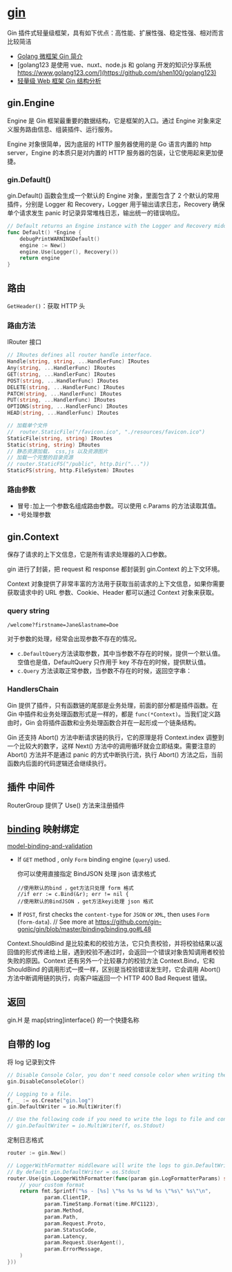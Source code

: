 # [gin](https://gin-gonic.github.io/gin/)

Gin 插件式轻量级框架，具有如下优点：高性能、扩展性强、稳定性强、相对而言比较简洁

- [Golang 微框架 Gin 简介](https://www.jianshu.com/p/a31e4ee25305)
- [golang123 是使用 vue、nuxt、node.js 和 golang 开发的知识分享系统 https://www.golang123.com/](https://github.com/shen100/golang123)
- [轻量级 Web 框架 Gin 结构分析](https://juejin.im/post/5c7c923cf265da2dce1f5fe8)

## gin.Engine

Engine 是 Gin 框架最重要的数据结构，它是框架的入口。通过 Engine 对象来定义服务路由信息、组装插件、运行服务。

Engine 对象很简单，因为底层的 HTTP 服务器使用的是 Go 语言内置的 http server，Engine 的本质只是对内置的 HTTP 服务器的包装，让它使用起来更加便捷。

### gin.Default()

gin.Default() 函数会生成一个默认的 Engine 对象，里面包含了 2 个默认的常用插件，分别是 Logger 和 Recovery，Logger 用于输出请求日志，Recovery 确保单个请求发生 panic 时记录异常堆栈日志，输出统一的错误响应。

```go
// Default returns an Engine instance with the Logger and Recovery middleware already attached.
func Default() *Engine {
	debugPrintWARNINGDefault()
	engine := New()
	engine.Use(Logger(), Recovery())
	return engine
}
```

## 路由

`GetHeader()`：获取 HTTP 头

### 路由方法

IRouter 接口

```go
// IRoutes defines all router handle interface.
Handle(string, string, ...HandlerFunc) IRoutes
Any(string, ...HandlerFunc) IRoutes
GET(string, ...HandlerFunc) IRoutes
POST(string, ...HandlerFunc) IRoutes
DELETE(string, ...HandlerFunc) IRoutes
PATCH(string, ...HandlerFunc) IRoutes
PUT(string, ...HandlerFunc) IRoutes
OPTIONS(string, ...HandlerFunc) IRoutes
HEAD(string, ...HandlerFunc) IRoutes

// 加载单个文件
//  router.StaticFile("/favicon.ico", "./resources/favicon.ico")
StaticFile(string, string) IRoutes
Static(string, string) IRoutes
// 静态资源加载， css,js 以及资源图片
// 加载一个完整的目录资源
// router.StaticFS("/public", http.Dir("..."))
StaticFS(string, http.FileSystem) IRoutes
```

### 路由参数

- 冒号`:`加上一个参数名组成路由参数。可以使用 c.Params 的方法读取其值。
- `*`号处理参数

## gin.Context

保存了请求的上下文信息，它是所有请求处理器的入口参数。

gin 进行了封装，把 request 和 response 都封装到 gin.Context 的上下文环境。

Context 对象提供了非常丰富的方法用于获取当前请求的上下文信息，如果你需要获取请求中的 URL 参数、Cookie、Header 都可以通过 Context 对象来获取。

### query string

`/welcome?firstname=Jane&lastname=Doe`

对于参数的处理，经常会出现参数不存在的情况。

- `c.DefaultQuery`方法读取参数，其中当参数不存在的时候，提供一个默认值。空值也是值，DefaultQuery 只作用于 key 不存在的时候，提供默认值。
- `c.Query` 方法读取正常参数，当参数不存在的时候，返回空字串：

### HandlersChain

Gin 提供了插件，只有函数链的尾部是业务处理，前面的部分都是插件函数。在 Gin 中插件和业务处理函数形式是一样的，都是 `func(*Context)`。当我们定义路由时，Gin 会将插件函数和业务处理函数合并在一起形成一个链条结构。

Gin 还支持 Abort() 方法中断请求链的执行，它的原理是将 Context.index 调整到一个比较大的数字，这样 Next() 方法中的调用循环就会立即结束。需要注意的 Abort() 方法并不是通过 panic 的方式中断执行流，执行 Abort() 方法之后，当前函数内后面的代码逻辑还会继续执行。

## 插件 中间件

RouterGroup 提供了 Use() 方法来注册插件

## [binding](https://github.com/gin-gonic/gin/blob/master/binding/binding.go#L48) 映射绑定

[model-binding-and-validation](https://github.com/gin-gonic/gin#model-binding-and-validation)

- If `GET` method , only `Form` binding engine (`query`) used.

  你可以使用直接指定 BindJSON 处理 json 请求格式

      //使用默认的bind ，get方法只处理 form 格式
      //if err := c.Bind(&r); err != nil {
      //使用默认的BindJSON ，get方法keyi处理 json 格式

- If `POST`, first checks the `content-type` for `JSON` or `XML`, then uses `Form` (`form-data`). // See more at https://github.com/gin-gonic/gin/blob/master/binding/binding.go#L48

Context.ShouldBind 是比较柔和的校验方法，它只负责校验，并将校验结果以返回值的形式传递给上层，遇到校验不通过时，会返回一个错误对象告知调用者校验失败的原因。Context 还有另外一个比较暴力的校验方法 Context.Bind，它和 ShouldBind 的调用形式一摸一样，区别是当校验错误发生时，它会调用 Abort() 方法中断调用链的执行，向客户端返回一个 HTTP 400 Bad Request 错误。

## 返回

gin.H 是 map[string]interface{} 的一个快捷名称

## 自带的 log

将 log 记录到文件

```go
// Disable Console Color, you don't need console color when writing the logs to file.
gin.DisableConsoleColor()

// Logging to a file.
f, _ := os.Create("gin.log")
gin.DefaultWriter = io.MultiWriter(f)

// Use the following code if you need to write the logs to file and console at the same time.
// gin.DefaultWriter = io.MultiWriter(f, os.Stdout)
```

定制日志格式

```go
router := gin.New()

// LoggerWithFormatter middleware will write the logs to gin.DefaultWriter
// By default gin.DefaultWriter = os.Stdout
router.Use(gin.LoggerWithFormatter(func(param gin.LogFormatterParams) string {
	// your custom format
	return fmt.Sprintf("%s - [%s] \"%s %s %s %d %s \"%s\" %s\"\n",
			param.ClientIP,
			param.TimeStamp.Format(time.RFC1123),
			param.Method,
			param.Path,
			param.Request.Proto,
			param.StatusCode,
			param.Latency,
			param.Request.UserAgent(),
			param.ErrorMessage,
	)
}))
```
